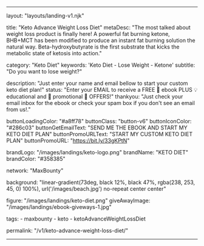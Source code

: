 ---

layout: "layouts/landing-v1.njk"

title: "Keto Advance Weight Loss Diet"
metaDesc: "The most talked about weight loss product is finally here! A powerful fat burning ketone, BHB+MCT has been modified to produce an instant fat burning solution the natural way. Beta-hydroxybutyrate is the first substrate that kicks the metabolic state of ketosis into action."

category: "Keto Diet"
keywords: 'Keto Diet - Lose Weight  - Ketone'
subtitle: "Do you want to lose weight?"

description: "Just enter your name and email bellow to start your custom keto diet plan!"
status: "Enter your EMAIL to receive  a  FREE  📗  ebook PLUS 💡  educational and  🎁   promotional 🔔 OFFERS!"
thankyou: "Just check your email inbox for the ebook or check your spam box if you don't see an email from us!."

buttonLoadingColor: "#a8ff78"
buttonClass: "button-v6"
buttonIconColor: "#286c03"
buttonGetEmailText: "SEND ME THE  EBOOK AND START MY KETO DIET PLAN"
buttonPromoURLText: "START MY CUSTOM KETO DIET PLAN"
buttonPromoURL: "https://bit.ly/33gKPtN"

brandLogo: "/images/landings/keto-logo.png"
brandName: "KETO DIET" 
brandColor: "#358385"

network: "MaxBounty"

background: "linear-gradient(73deg, black 12%, black 47%, rgba(238, 253, 45, 0) 100%), url('/images/beach.jpg') no-repeat center center"

figure: "/images/landings/keto-diet.png"
giveAwayImage: "/images/landings/ebook-giveways-1.jpg"

tags: 
    - maxbounty
    - keto
    - ketoAdvanceWeightLossDiet

permalink: "/v1/keto-advance-weight-loss-diet/"

---